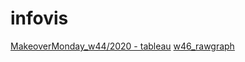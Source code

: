 # infovis
[MakeoverMonday_w44/2020 - tableau](https://alebrizuelan721.github.io/infovis/w44_tableau.html)
[w46_rawgraph](https://alebrizuelan721.github.io/infovis/w46_rawgraph.html)

